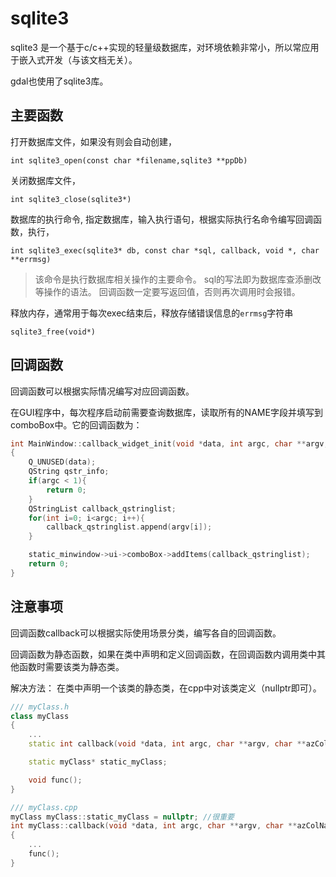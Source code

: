 # sqlite3

sqlite3 是一个基于c/c++实现的轻量级数据库，对环境依赖非常小，所以常应用于嵌入式开发（与该文档无关）。

gdal也使用了sqlite3库。

## 主要函数

打开数据库文件，如果没有则会自动创建，

`int sqlite3_open(const char *filename,sqlite3 **ppDb)`

关闭数据库文件，

`int sqlite3_close(sqlite3*)`

数据库的执行命令, 指定数据库，输入执行语句，根据实际执行名命令编写回调函数，执行，

`int sqlite3_exec(sqlite3* db, const char *sql, callback, void *, char **errmsg)`

> 该命令是执行数据库相关操作的主要命令。
> sql的写法即为数据库查添删改等操作的语法。
> 回调函数一定要写返回值，否则再次调用时会报错。

释放内存，通常用于每次exec结束后，释放存储错误信息的`errmsg`字符串

`sqlite3_free(void*)`

## 回调函数

回调函数可以根据实际情况编写对应回调函数。

在GUI程序中，每次程序启动前需要查询数据库，读取所有的NAME字段并填写到comboBox中。它的回调函数为：

```c++
int MainWindow::callback_widget_init(void *data, int argc, char **argv, char **azColName)
{
    Q_UNUSED(data);
    QString qstr_info;
    if(argc < 1){
        return 0;
    }
    QStringList callback_qstringlist;
    for(int i=0; i<argc; i++){
        callback_qstringlist.append(argv[i]);
    }

    static_minwindow->ui->comboBox->addItems(callback_qstringlist);
    return 0;
}    
```

## 注意事项

回调函数callback可以根据实际使用场景分类，编写各自的回调函数。

回调函数为静态函数，如果在类中声明和定义回调函数，在回调函数内调用类中其他函数时需要该类为静态类。

解决方法：
在类中声明一个该类的静态类，在cpp中对该类定义（nullptr即可）。

```c++
/// myClass.h
class myClass
{
    ...
    static int callback(void *data, int argc, char **argv, char **azColName);

    static myClass* static_myClass;

    void func();
}
```

```c++
/// myClass.cpp
myClass myClass::static_myClass = nullptr; //很重要
int myClass::callback(void *data, int argc, char **argv, char **azColName)
{
    ...
    func();
}
```
